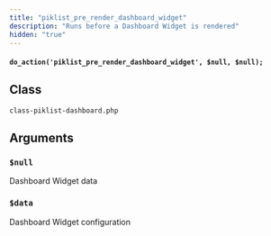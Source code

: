 ```yaml
---
title: "piklist_pre_render_dashboard_widget"
description: "Runs before a Dashboard Widget is rendered"
hidden: "true"
---
```


#### `do_action('piklist_pre_render_dashboard_widget', $null, $null);`


## Class
`class-piklist-dashboard.php`

## Arguments

### `$null`
Dashboard Widget data

### `$data`
Dashboard Widget configuration